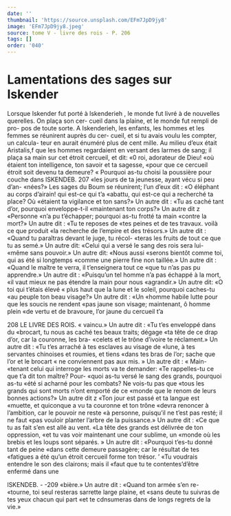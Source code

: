 ```yaml
---
date: ''
thumbnail: 'https://source.unsplash.com/EFm7JpD9jy8'
image: 'EFm7JpD9jy8.jpeg'
source: tome V - livre des rois - P. 206
tags: []
order: '040'
---
```


# Lamentations des sages sur Iskender

Lorsque Iskender fut porté à lskenderieh , le monde
fut livré à de nouvelles querelles. On plaça son cer- cueil dans la plaine, et le monde fut rempli de pro- pos de toute sorte. A Iskenderieh, les enfants, les hommes et les femmes se réunirent auprès du cer-
cueil, et si tu avais voulu les compter, un calcula- teur en aurait énuméré plus de cent mille. Au milieu
d’eux était Aristalis,f que les hommes regardaient en versant des larmes de sang; il plaça sa main sur cet étroit cercueil, et dit: «0 roi, adorateur de Dieu!
«où étaient ton intelligence, ton savoir et ta sagesse, «pour que ce cercueil étroit soit devenu ta demeure? « Pourquoi as-tu choisi la poussière pour couche dans
lSKENDEB. 207 «les jours de ta jeunesse, ayant vécu si peu d’an-
«nées?»
Les sages du Boum se réunirent; l’un d’eux dit :
«O éléphant au corps d’airain! qui est-ce qui t’a
«abattu, qui est-ce qui a recherché ta place? Où «étaient ta vigilance et ton sans?» Un autre dit : «Tu as caché tant d’or, pourquoi enveloppe-t-il «maintenant ton corps?» Un autre dit z «Personne «n’a pu t’échapper; pourquoi as-tu frotté ta main
«contre la mort?» Un autre dit : «Tu te reposes de «tes peines et de tes travaux. voilà ce que produit «la recherche de l’empire et des trésors.» Un autre
dit : «Quand tu paraîtras devant le juge, tu récol- «teras les fruits de tout ce que tu as semé.» Un autre dit: «Celui qui a versé le sang des rois sera lui-
«même sans pouvoir.» Un autre dit: «Nous aussi
«serons bientôt comme toi, qui as été si longtemps
«comme une pierre fine non taillée.» Un autre dit :
«Quand le maître te verra, il t’enseignera tout ce
«que tu n’as pas pu apprendre.» Un autre dit : «Puisqu’un tel homme n’a pas échappé à la mort,
«il vaut mieux ne pas étendre la main pour nous «agrandir.» Un autre dit: «O toi qui t’étais élevé
« plus haut que la lune et le soleil, pourquoi caches-tu «au peuple ton beau visage?» Un autre dit : «Un «homme habile lutte pour que les soucis ne rendent «pas jaune son visage; maintenant, ô homme plein «de vertu et de bravoure, l’or jaune du cercueil t’a

208 LE LIVRE DES ROIS.
« vaincu.» Un autre dit : «Tu t’es enveloppé dans du
«brocart, tu nous as caché tes beaux traits; dégage «ta tête de ce drap d’or, car la couronne, les bra- «celets et le trône d’ivoire te réclament.» Un autre
dit : «Tu t’es arraché à tes esclaves au visage de «lune, à tes servantes chinoises et roumies, et tiens «dans tes bras de l’or; sache que l’or et le brocart
« ne conviennent pas aux mis. » Un autre dit : « Main- «tenant celui qui interroge les morts va te demander: «Te rappelles-tu ce que t’a dit ton maître? Pour-
«quoi as-tu versé le sang des grands, pourquoi as-tu «été si acharné pour les combats? Ne vois-tu pas que
«tous les grands qui sont morts n’ont emporté de ce «monde que le renom de leurs bonnes actions?» Un autre dit z «Ton jour est passé et ta langue est
«muette, et quiconque a vu ta couronne et ton trône «devra renoncer à l’ambition, car le pouvoir ne reste
«à personne, puisqu’il ne t’est pas resté; il ne faut
«pas vouloir planter l’arbre de la puissance.» Un autre dit : «Ce que tu as fait s’en est allé au vent.
«La tête des grands est délivrée de ton oppression,
«et tu vas voir maintenant une cour sublime, un «monde où les brebis et les loups sont séparés. » Un
autre dit : «Pourquoi t’es-tu donné tant de peine «dans cette demeure passagère; car le résultat de tes «fatigues a été qu’un étroit cercueil forme ton trésor.
’ «Tu voudrais entendre le son des clairons; mais il «faut que tu te contentes’d’être enfermé dans une

lSKENDEB. - -209 «bière.» Un autre dit : «Quand ton armée s’en re-
«tourne, toi seul resteras sarrette large plaine, et «sans deute tu suivras de tes yeux chacun qui part «et te cdnsumeras dans de longs regrets de la vie.»
